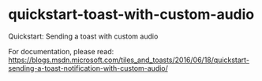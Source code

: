 # quickstart-toast-with-custom-audio
Quickstart: Sending a toast with custom audio

For documentation, please read: https://blogs.msdn.microsoft.com/tiles_and_toasts/2016/06/18/quickstart-sending-a-toast-notification-with-custom-audio/
